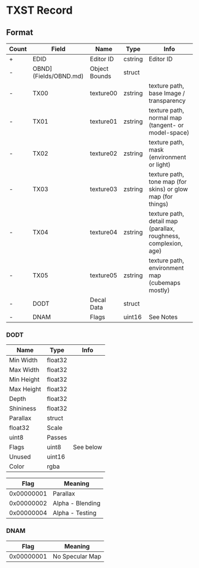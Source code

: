 TXST Record
===========

## Format

Count | Field | Name | Type | Info
------|-------|------|------|-----
+ | EDID | Editor ID | cstring | Editor ID
- | OBND](Fields/OBND.md) | Object Bounds | struct | 
- | TX00 | texture00 | zstring | texture path, base Image / transparency
- | TX01 | texture01 | zstring | texture path, normal map (tangent- or model-space)
- | TX02 | texture02 | zstring | texture path, mask (environment or light)
- | TX03 | texture03 | zstring | texture path, tone map (for skins) or glow map (for things)
- | TX04 | texture04 | zstring | texture path, detail map (parallax, roughness, complexion, age)
- | TX05 | texture05 | zstring | texture path, environment map (cubemaps mostly)
- | DODT | Decal Data | struct | 
- | DNAM | Flags | uint16 | See Notes

### DODT

Name | Type | Info
------|------|-----
Min Width | float32 | 
Max Width | float32 | 
Min Height | float32 | 
Max Height | float32 | 
Depth | float32 | 
Shininess | float32 | 
Parallax | struct | 
 | float32 | Scale
 | uint8 | Passes
Flags | uint8 | See below
Unused | uint16 |
Color | rgba | 

Flag | Meaning
-----|--------
0x00000001 | Parallax
0x00000002 | Alpha - Blending
0x00000004 | Alpha - Testing

### DNAM

Flag | Meaning
-----|--------
0x00000001 | No Specular Map
